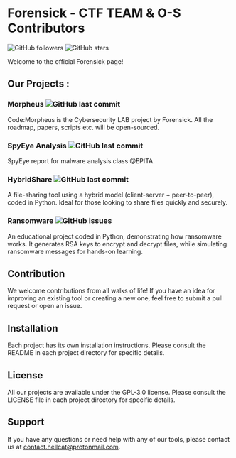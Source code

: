 # Forensick - CTF TEAM & O-S Contributors

![GitHub followers](https://img.shields.io/github/followers/HellCat-IV?style=social) ![GitHub stars](https://img.shields.io/github/stars/HellCat-IV?style=social)

Welcome to the official Forensick page! 

## Our Projects :
### Morpheus ![GitHub last commit](https://img.shields.io/github/last-commit/HellCat-IV/Morpheus)
Code:Morpheus is the Cybersecurity LAB project by Forensick. All the roadmap, papers, scripts etc. will be open-sourced.

### SpyEye Analysis ![GitHub last commit](https://img.shields.io/github/last-commit/HellCat-IV/SpyEye-analysis)
SpyEye report for malware analysis class @EPITA. 

### HybridShare ![GitHub last commit](https://img.shields.io/github/last-commit/HellCat-IV/HybridShare)
A file-sharing tool using a hybrid model (client-server + peer-to-peer), coded in Python. Ideal for those looking to share files quickly and securely.

### Ransomware ![GitHub issues](https://img.shields.io/github/last-commit/HellCat-IV/Ransomware)
An educational project coded in Python, demonstrating how ransomware works. It generates RSA keys to encrypt and decrypt files, while simulating ransomware messages for hands-on learning.

## Contribution
We welcome contributions from all walks of life! If you have an idea for improving an existing tool or creating a new one, feel free to submit a pull request or open an issue.

## Installation
Each project has its own installation instructions. Please consult the README in each project directory for specific details.

## License
All our projects are available under the GPL-3.0 license. Please consult the LICENSE file in each project directory for specific details.

## Support
If you have any questions or need help with any of our tools, please contact us at contact.hellcat@protonmail.com.
